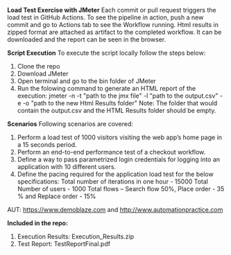 **Load Test Exercise with JMeter**
Each commit or pull request triggers the load test in GitHub Actions. To see the pipeline in action, push a new commit and go to Actions tab to see the Workflow running.
Html results in zipped format are attached as artifact to the completed workflow. It can be downloaded and the report can be seen in the browser. 

**Script Execution**
To execute the script locally follow the steps below:
1. Clone the repo
2. Download JMeter
3. Open terminal and go to the bin folder of JMeter
4. Run the folowing command to generate an HTML report of the execution:
jmeter -n -t "path to the jmx file" -l "path to the output.csv" -e -o "path to the new Html Results folder"
Note: The folder that would contain the output.csv and the HTML Results folder should be empty.

**Scenarios**
Following scenarios are covered:
1.	Perform a load test of 1000 visitors visiting the web app’s home page in a 15 seconds period.
2.	Perform an end-to-end performance test of a checkout workflow.
3.	Define a way to pass parametrized login credentials for logging into an application with 10 different users.
4.	Define the pacing required for the application load test for the below specifications: 
Total number of iterations in one hour - 15000
Total Number of users - 1000
Total flows – Search flow 50%, Place order - 35 % and Replace order - 15%

AUT: https://www.demoblaze.com and http://www.automationpractice.com

**Included in the repo:**
1. Execution Results: Execution_Results.zip
2. Test Report: TestReportFinal.pdf
